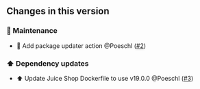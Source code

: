 ## Changes in this version

### 🔨 Maintenance

- 👷 Add package updater action @Poeschl ([#2](https://github.com/Poeschl-HomeAssistant-Addons/juice-shop/pull/2))

### ⬆️ Dependency updates

- ⬆️ Update Juice Shop Dockerfile to use v19.0.0 @Poeschl ([#3](https://github.com/Poeschl-HomeAssistant-Addons/juice-shop/pull/3))
